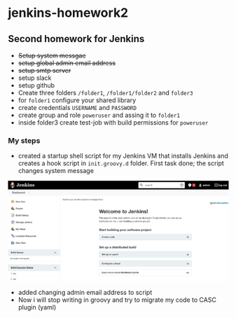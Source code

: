# jenkins-homework2

## Second homework for Jenkins

* ~~Setup system messgae~~
* ~~setup global admin email address~~
* ~~setup smtp server~~
* setup slack
* setup github
* Create three folders `/folder1`, `/folder1/folder2` and `folder3`
* for `folder1` configure your shared library
* create credentials `USERNAME` and `PASSWORD`
* create group and role `poweruser` and assing it to `folder1`
* inside folder3 create test-job with build permissions for `poweruser`

### My steps

* created a startup shell script for my Jenkins VM that installs Jenkins and creates a hook script in `init.groovy.d` folder. First task done; the script changes system message

![img1](img/CleanShot%202021-10-12%20at%2013.48.15@2x.png)

* added changing admin email address to script
* Now i will stop writing in groovy and try to migrate my code to CASC plugin (yaml)
